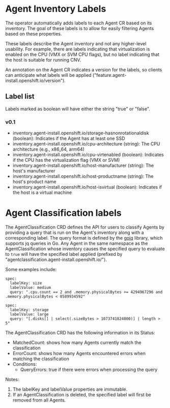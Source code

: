 # Agent Inventory Labels

The operator automatically adds labels to each Agent CR based on its inventory. The goal of these labels is to allow for easily filtering Agents based on these properties.

These labels describe the Agent inventory and not any higher-level usability. For example, there are labels indicating that virtualization is enabled on the CPU (VMX or SVM CPU flags), but no label indicating that the host is suitable for running CNV.

An annotation on the Agent CR indicates a version for the labels, so clients can anticipate what labels will be applied ("feature.agent-install.openshift.io/version").

## Label list

Labels marked as boolean will have either the string "true" or "false".

### v0.1

- inventory.agent-install.openshift.io/storage-hasnonrotationaldisk (boolean): Indicates if the Agent has at least one SSD
- inventory.agent-install.openshift.io/cpu-architecture (string): The CPU architecture (e.g., x86_64, arm64)
- inventory.agent-install.openshift.io/cpu-virtenabled (boolean): Indicates if the CPU has the virtualization flag (VMX or SVM)
- inventory.agent-install.openshift.io/host-manufacturer (string): The host's manufacturer
- inventory.agent-install.openshift.io/host-productname (string): The host's product name
- inventory.agent-install.openshift.io/host-isvirtual (boolean): Indicates if the host is a virtual machine

# Agent Classification labels

The AgentClassification CRD defines the API for users to classify Agents by providing a query that is run on the Agent's inventory along with a corresponding label.
The query format is defined by the [gojq](https://github.com/itchyny/gojq) library, which supports jq queries in Go.
Any Agent in the same namespace as the AgentClassification whose inventory causes the specified query to evaluate to `true` will have the specified label applied (prefixed by "agentclassification.agent-install.openshift.io/").

Some examples include:

```
spec:
  labelKey: size
  labelValue: medium
  query: ".cpu.count == 2 and .memory.physicalBytes >= 4294967296 and .memory.physicalBytes < 8589934592"
```

```
spec:
  labelKey: storage
  labelValue: large
  query: "[.disks[] | select(.sizeBytes > 1073741824000)] | length > 5"
```

The AgentClassification CRD has the following information in its Status:

- MatchedCount: shows how many Agents currently match the classification
- ErrorCount: shows how many Agents encountered errors when matching the classification
- Conditions:
  - QueryErrors: true if there were errors when processing the query

Notes:

1. The labelKey and labelValue properties are immutable.
1. If an AgentClassification is deleted, the specified label will first be removed from all Agents.
